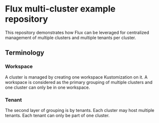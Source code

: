 # Flux multi-cluster example repository

This repository demonstrates how Flux can be leveraged for centralized management of multiple clusters and multiple tenants per cluster.

## Terminology

### Workspace

A cluster is managed by creating one workspace Kustomization on it. A workspace is considered as the primary grouping of multiple clusters and one cluster can only be in one workspace.

### Tenant

The second layer of grouping is by tenants. Each cluster may host multiple tenants. Each tenant can only be part of one cluster.
